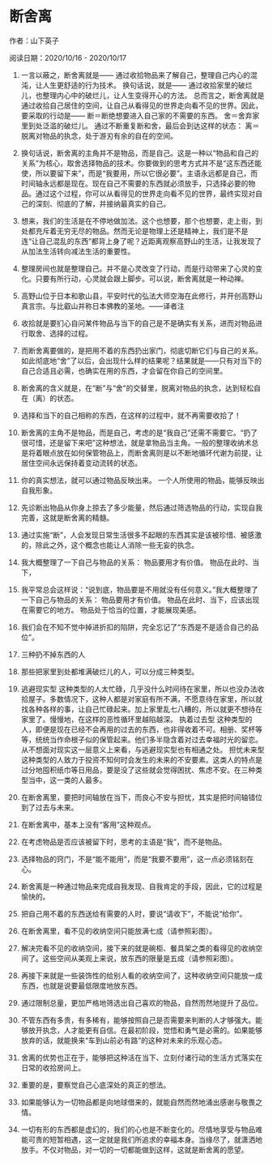 # 断舍离

作者：山下英子

阅读日期：2020/10/16 - 2020/10/17



1. 一言以蔽之，断舍离就是—— 通过收拾物品来了解自己，整理自己内心的混沌，让人生更舒适的行为技术。 换句话说，就是—— 通过收拾家里的破烂儿，也整理内心中的破烂儿，让人生变得开心的方法。 总而言之，断舍离就是通过收拾自己居住的空间，让自己从看得见的世界走向看不见的世界。因此，要采取的行动是—— 断＝断绝想要进入自己家的不需要的东西。 舍＝舍弃家里到处泛滥的破烂儿。 通过不断重复断和舍，最后会到达这样的状态： 离＝脱离对物品的执念，处于游刃有余的自在的空间。

2. 换句话说，断舍离的主角并不是物品，而是自己。这是一种以“物品和自己的关系”为核心，取舍选择物品的技术。你要做到的思考方式并不是“这东西还能使，所以要留下来”，而是“我要用，所以它很必要”。主语永远都是自己，而时间轴永远都是现在。现在自己不需要的东西就必须放手，只选择必要的物品。通过这个过程，你可以从看得见的世界走向看不见的世界，最终实现对自己的深刻、彻底的了解，并接纳最真实的自己。

3. 想来，我们的生活是在不停地做加法。这个也想要，那个也想要，走上街，到处都充斥着无穷无尽的物品。然而无论是物理上还是精神上，我们是不是连“让自己混乱的东西”都背上身了呢？近距离观察高野山的生活，让我发现了从加法生活转向减法生活的重要性。

4. 整理房间也就是整理自己。并不是心灵改变了行动，而是行动带来了心灵的变化。只要有所行动，心灵就会跟上脚步。可以说，断舍离就是一种动禅。

5. 高野山位于日本和歌山县，平安时代的弘法大师空海在此修行，并开创高野山真言宗。与比叡山并称日本佛教的圣地。——译者注

6. 收拾就是要扪心自问某件物品与当下的自己是不是确实有关系，进而对物品进行取舍、选择的过程。

7. 而断舍离要做的，是把用不着的东西扔出家门，彻底切断它们与自己的关系。如此彻底地“舍”了以后，会出现什么样的结果呢？结果就是——只有对当下的自己合适且必需，也确实在用的东西，才会留在你自己的空间里。

8. 断舍离的含义就是，在“断”与“舍”的交替里，脱离对物品的执念，达到轻松自在（离）的状态。

9. 选择和当下的自己相称的东西，在这样的过程中，就不再需要收拾了！

10. 断舍离的主角不是物品，而是自己，考虑的是“我自己”还需不需要它。“扔了很可惜，还是留下来吧”这种想法，就是拿物品当主角。一般的整理收纳术总是将着眼点放在如何保管物品上，而断舍离则是以不断地循环代谢为前提，让居住空间永远保持着变动流转的状态。

11. 你的真实想法，就可以通过物品反映出来。 一个人所使用的物品，能够反映出自我形象。

12. 先诊断出物品从你身上掠去了多少能量，然后通过筛选物品的行动，实现自我完善，这就是断舍离的精髓。

13. 通过实施“断”，人会发现日常生活很多不起眼的东西其实是该被珍惜、被感激的，除此之外，这个概念也能让人消除一些无妄的执念。

14. 我大概整理了一下自己与物品的关系： 物品要用才有价值。 物品在此时、当下，

15. 我平常总会这样说：“说到底，物品要是不用就没有任何意义。”我大概整理了一下自己与物品的关系： 物品要用才有价值。 物品在此时、当下，应该出现在需要它的地方。 物品处于恰当的位置，才能展现美感。

16. 我们会在不知不觉中掉进折扣的陷阱，完全忘记了“东西是不是适合自己的品位”。

17. 三种扔不掉东西的人

18. 那些把家里到处都堆满破烂儿的人，可以分成三种类型。

19. 逃避现实型 这种类型的人太忙碌，几乎没什么时间待在家里，所以也没办法收拾屋子。多数情况下，这种人都是对家庭有所不满，不愿意待在家里，所以就找各种各样的事，让自己忙碌起来。加上家里乱七八糟的，所以就更不想待在家里了。慢慢地，在这样的恶性循环里越陷越深。 执着过去型 这种类型的人，即便是现在已经不会再用的过去的东西，也非得收着不可。相册、奖杯等等，统统当作命根子似的保管起来。他们多半隐含着对过去幸福时光的留恋。从不想面对现实这一层意义上来看，与逃避现实型也有相通之处。 担忧未来型 这种类型的人致力于投资不知何时会发生的未来的不安要素。这类人的特点是过分地囤积纸巾等日用品，要是没了这些就会觉得困扰、焦虑不安。在三种类型当中，这一类的人最多。

20. 在断舍离里，要把时间轴放在当下，而良心不安与担忧，其实是把时间轴错位到了过去与未来。

21. 在断舍离中，基本上没有“客用”这种观点。

22. 在考虑物品是否应该被留下时，思考的主语是“我”，而不是物品。

23. 选择物品的窍门，不是“能不能用”，而是“我要不要用”，这一点必须铭刻在心。

24. 断舍离是一种通过物品来完成自我发现、自我肯定的手段，因此，它的过程是愉快的。

25. 把自己用不着的东西送给有需要的人时，要说“请收下”，不能说“给你”。

26. 在断舍离里，看不见的收纳空间只能放满七成（请参照彩图）。

27. 解决完看不见的收纳空间，接下来的就是碗柜、餐具架之类的看得见的收纳空间了。这些空间从美观上来说，放东西的限量是五成（请参照彩图）。

28. 再接下来就是一些装饰性的给别人看的收纳空间了，这种收纳空间只能放一成东西，也就是说要最低限度地放东西。

29. 通过限制总量，更加严格地筛选出自己喜欢的物品，自然而然地提升了品位。

30. 不管东西有多贵，有多稀有，能够按照自己是否需要来判断的人才够强大。能够放开执念，人才能更有自信。在最初阶段，觉悟和勇气是必需的。如果能够放弃的话，就能换来“车到山前必有路”的这种对未来的乐观心态。

31. 舍离的优势也正在于，能够把这种活在当下、立刻付诸行动的生活方式落实在日常的收拾房间上。

32. 重要的是，要察觉自己心底深处的真正的想法。

33. 如果能够认为一切物品都是向地球借来的，就能自然而然地涌出感谢与敬畏之情。

34. 一切有形的东西都是虚幻的，我们的心也是不断变化的。尽情地享受与物品难能可贵的短暂相遇，这一定就是我们所追求的幸福本身。当缘尽了，就潇洒地放手。不仅对物品，对一切的一切都能做到这样，这就是断舍离的愿望。